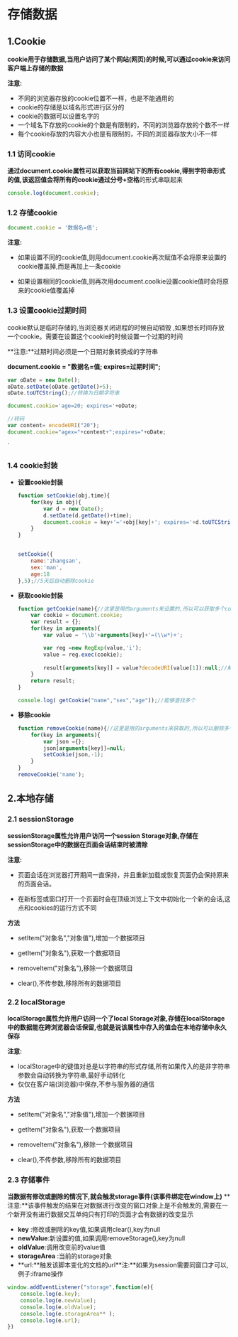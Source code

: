 # 存储数据

## 1.Cookie

**cookie用于存储数据,当用户访问了某个网站(网页)的时候,可以通过cookie来访问客户端上存储的数据**

**注意:**

- 不同的浏览器存放的cookie位置不一样，也是不能通用的 
- cookie的存储是以域名形式进行区分的 
- cookie的数据可以设置名字的 
- 一个域名下存放的cookie的个数是有限制的，不同的浏览器存放的个数不一样 
- 每个cookie存放的内容大小也是有限制的，不同的浏览器存放大小不一样

### 1.1 访问cookie

**通过document.cookie属性可以获取当前网站下的所有cookie,得到字符串形式的值,**该返回值会将所有的cookie通过**分号+空格**的形式串联起来

```js
console.log(document.cookie);
```



### 1.2 存储cookie

```js
document.cookie = '数据名=值';
```

**注意:**

- 如果设置不同的cookie值,则用document.cookie再次赋值不会将原来设置的cookie覆盖掉,而是再加上一条cookie

- 如果设置相同的cookie值,则再次用document.coolkie设置cookie值时会将原来的cookie值覆盖掉

  

### 1.3 设置cookie过期时间

cookie默认是临时存储的,当浏览器关闭进程的时候自动销毁 ,如果想长时间存放一个cookie。需要在设置这个cookie的时候设置一个过期的时间

**注意:**过期时间必须是一个日期对象转换成的字符串

**document.cookie = "数据名=值; expires=过期时间";**

```js
var oDate = new Date();
oDate.setDate(oDate.getDate()+5);
oDate.toUTCString();//转换为日期字符串

document.cookie='age=20; expires='+oDate;

//转码
var content= encodeURI("20");
document.cookie="agex="+content+";expires="+oDate;
```

`

### 1.4 cookie封装

- **设置cookie封装**

  ```js
  function setCookie(obj,time){
      for(key in obj){
          var d = new Date();
          d.setDate(d.getDate()+time);
          document.cookie = key+'='+obj[key]+'; expires='+d.toUTCString();
      }
  }
  
  
  setCookie({
      name:'zhangsan',
      sex:'man',
      age:18
  },5);//5天后自动删除cookie
  ```

- **获取cookie封装**

  ```js
  function getCookie(name){//这里是用的arguments来设置的,所以可以获取多个cookie值
      var cookie = document.cookie;
      var result = {};
      for(key in arguments){
          var value = '\\b'+arguments[key]+'=(\\w*)+';
  
          var reg =new RegExp(value,'i');
          value = reg.exec(cookie);
          
          result[arguments[key]] = value?decodeURI(value[1]):null;//解码
      }
      return result;
  }
  
  console.log( getCookie("name","sex","age"));//能够查找多个
  ```

- **移除cookie**

  ```js
  function removeCookie(name){//这里是用的arguments来获取的,所以可以删除多个cookie值
      for(key in arguments){
          var json ={};
          json[arguments[key]]=null;
          setCookie(json,-1);
      }
  }
  removeCookie('name');
  ```



## 2.本地存储

### 2.1 sessionStorage

**sessionStorage属性允许用户访问一个session Storage对象,存储在sessionStorage中的数据在页面会话结束时被清除**

**注意:**

- 页面会话在浏览器打开期间一直保持，并且重新加载或恢复页面仍会保持原来的页面会话。

- 在新标签或窗口打开一个页面时会在顶级浏览上下文中初始化一个新的会话,这点和cookies的运行方式不同

**方法**

- setItem("对象名","对象值"),增加一个数据项目

- getItem("对象名"),获取一个数据项目

- removeItem("对象名"),移除一个数据项目

- clear(),不传参数,移除所有的数据项目

  

### 2.2 localStorage

**localStorage属性允许用户访问一个了local Storage对象,存储在localStorage中的数据能在跨浏览器会话保留,也就是说该属性中存入的值会在本地存储中永久保存**

**注意:**

- localStorage中的键值对总是以字符串的形式存储,所有如果传入的是非字符串参数会自动转换为字符串,最好手动转化
- 仅仅在客户端(浏览器)中保存,不参与服务器的通信

**方法**

- setItem("对象名","对象值"),增加一个数据项目

- getItem("对象名"),获取一个数据项目

- removeItem("对象名"),移除一个数据项目

- clear(),不传参数,移除所有的数据项目




### 2.3 存储事件

**当数据有修改或删除的情况下,就会触发storage事件(该事件绑定在window上)**
**​注意:**该事件触发的结果在对数据进行改变的窗口对象上是不会触发的,需要在一个新开没有进行数据交互单纯只有打印的页面才会有数据的改变显示

- **key** :修改或删除的key值,如果调用clear(),key为null
- **newValue**:新设置的值,如果调用removeStorage(),key为null
- **oldValue**:调用改变前的value值
- **storageArea** :当前的storage对象
- **url:**触发该脚本变化的文档的url
  ​**注:**如果为session需要同窗口才可以,例子:iframe操作

```js
window.addEventListener("storage",function(e){
    console.log(e.key);
    console.log(e.newValue);
    console.log(e.oldValue);
    console.log(e.storageArea** );
    console.log(e.url);
})
```

